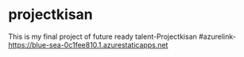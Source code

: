 # projectkisan
This is my final project of future ready talent-Projectkisan
#azurelink-https://blue-sea-0c1fee810.1.azurestaticapps.net
